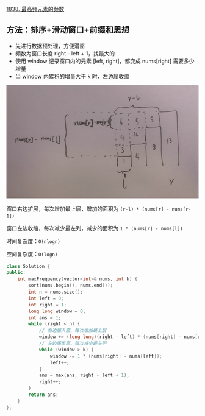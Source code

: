 [1838. 最高频元素的频数](https://leetcode-cn.com/problems/frequency-of-the-most-frequent-element/)

## 方法：排序+滑动窗口+前缀和思想

- 先进行数据预处理，方便滑窗
- 频数为窗口长度 right - left + 1，找最大的
- 使用 window 记录窗口内的元素 [left, right]，都变成 nums[right] 需要多少增量
- 当 window 内累积的增量大于 k 时，左边届收缩

![](../doc/1838.png)

窗口右边扩展，每次增加最上层，增加的面积为 `(r-l) * (nums[r] - nums[r-1])`

窗口左边收缩，每次减少最左列，减少的面积为 `1 * (nums[r] - nums[l])`

时间复杂度：`O(nlogn)`

空间复杂度：`O(logn)`

```c++
class Solution {
public:
    int maxFrequency(vector<int>& nums, int k) {
        sort(nums.begin(), nums.end());
        int n = nums.size();
        int left = 0;
        int right = 1;
        long long window = 0;
        int ans = 1;
        while (right < n) {
            // 右边届入窗，每次增加最上层
            window += (long long)(right - left) * (nums[right] - nums[right - 1]);
            // 左边届出窗，每次减少最左列
            while (window > k) {
                window -= 1 * (nums[right] - nums[left]);
                left++;
            }
            ans = max(ans, right - left + 1);
            right++;
        }
        return ans;
    }
};

```

